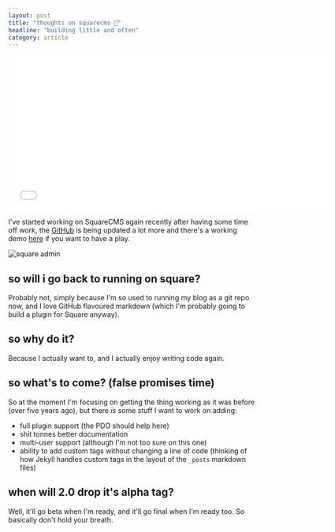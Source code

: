 ```yaml
---
layout: post
title: "thoughts on squarecms 🚀"
headline: "building little and often"
category: article
---
```


<iframe width="650" height="315" src="//www.youtube.com/embed/W_rC-495Z_A" frameborder="0" allowfullscreen="1"> </iframe>

I've started working on SquareCMS again recently after having some time off work, the [GitHub](//github.com/tomchatting/square) is being updated a lot more and there's a working demo [here](//square-shiftysu.rhcloud.com) if you want to have a play.

![square admin](http://i.imgur.com/CYyqyD7.png)

## so will i go back to running on square?

Probably not, simply because I'm so used to running my blog as a git repo now, and I love GitHub flavoured markdown (which I'm probably going to build a plugin for Square anyway).

## so why do it?

Because I actually want to, and I actually enjoy writing code again.

## so what's to come? (false promises time)

So at the moment I'm focusing on getting the thing working as it was before (over five years ago), but there *is* some stuff I want to work on adding:

* full plugin support (the PDO should help here)
* shit tonnes better documentation
* multi-user support (although I'm not too sure on this one)
* ability to add custom tags without changing a line of code (thinking of how Jekyll handles custom tags in the layout of the `_posts` markdown files)

## when will 2.0 drop it's alpha tag?

Well, it'll go beta when I'm ready, and it'll go final when I'm ready too. So basically don't hold your breath.
